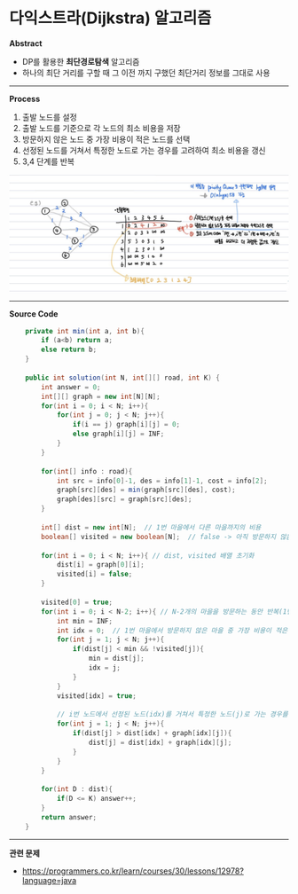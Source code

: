 # 다익스트라(Dijkstra) 알고리즘

**Abstract**
  - DP를 활용한 **최단경로탐색** 알고리즘
  - 하나의 최단 거리를 구할 때 그 이전 까지 구했던 최단거리 정보를 그대로 사용

---
**Process**
  1. 출발 노드를 설정
  2. 출발 노드를 기준으로 각 노드의 최소 비용을 저장
  3. 방문하지 않은 노드 중 가장 비용이 적은 노드를 선택
  4. 선정된 노드를 거쳐서 특정한 노드로 가는 경우를 고려하여 최소 비용을 갱신
  5. 3,4 단계를 반복

![DijkstraAlgorithm](./images/DijstraAlgorithm.jpg)

---
**Source Code**
```java
    private int min(int a, int b){
        if (a<b) return a;
        else return b;
    }
    
    public int solution(int N, int[][] road, int K) {
        int answer = 0;
        int[][] graph = new int[N][N];
        for(int i = 0; i < N; i++){
            for(int j = 0; j < N; j++){
                if(i == j) graph[i][j] = 0;
                else graph[i][j] = INF;
            }
        }
        
        for(int[] info : road){
            int src = info[0]-1, des = info[1]-1, cost = info[2];
            graph[src][des] = min(graph[src][des], cost);
            graph[des][src] = graph[src][des];
        }
        
        int[] dist = new int[N];  // 1번 마을에서 다른 마을까지의 비용
        boolean[] visited = new boolean[N];  // false -> 아직 방문하지 않음, true -> 이미 방문
        
        for(int i = 0; i < N; i++){ // dist, visited 배열 초기화
            dist[i] = graph[0][i];
            visited[i] = false;
        }
        
        visited[0] = true;
        for(int i = 0; i < N-2; i++){ // N-2개의 마을을 방문하는 동안 반복(1번과 마지막 마을 제외)
            int min = INF;
            int idx = 0;  // 1번 마을에서 방문하지 않은 마을 중 가장 비용이 적은 마을 번호를 탐색
            for(int j = 1; j < N; j++){
                if(dist[j] < min && !visited[j]){
                    min = dist[j];
                    idx = j;
                }
            }
            visited[idx] = true;
            
            // i번 노드에서 선정된 노드(idx)를 거쳐서 특정한 노드(j)로 가는 경우를 고려하여 최소 비용을 갱신
            for(int j = 1; j < N; j++){
                if(dist[j] > dist[idx] + graph[idx][j]){
                    dist[j] = dist[idx] + graph[idx][j];
                }
            }
        }
        
        for(int D : dist){
            if(D <= K) answer++;
        }
        return answer;
    }
```
---
**관련 문제**  
  - https://programmers.co.kr/learn/courses/30/lessons/12978?language=java
